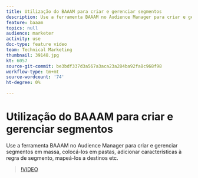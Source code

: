 ```yaml
---
title: Utilização do BAAAM para criar e gerenciar segmentos
description: Use a ferramenta BAAAM no Audience Manager para criar e gerenciar segmentos em massa, colocá-los em pastas, adicionar características à regra de segmento, mapeá-los a destinos etc.
feature: baaam
topics: null
audience: marketer
activity: use
doc-type: feature video
team: Technical Marketing
thumbnail: 39148.jpg
kt: 6057
source-git-commit: be3bdf337d3a567a3aca23a284ba92fa8c968f98
workflow-type: tm+mt
source-wordcount: '74'
ht-degree: 0%

---
```



# Utilização do BAAAM para criar e gerenciar segmentos

Use a ferramenta BAAAM no Audience Manager para criar e gerenciar segmentos em massa, colocá-los em pastas, adicionar características à regra de segmento, mapeá-los a destinos etc.

>[!VIDEO](https://video.tv.adobe.com/v/39148/?quality=12&learn=on)
